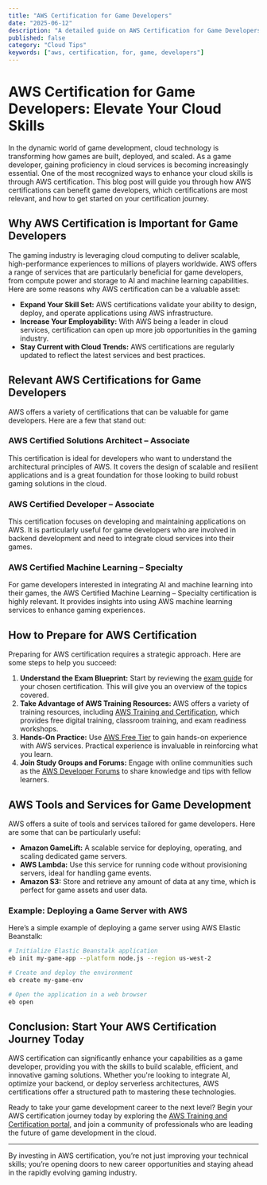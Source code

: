 ```yaml
---
title: "AWS Certification for Game Developers"
date: "2025-06-12"
description: "A detailed guide on AWS Certification for Game Developers"
published: false
category: "Cloud Tips"
keywords: ["aws, certification, for, game, developers"]
---
```


# AWS Certification for Game Developers: Elevate Your Cloud Skills

In the dynamic world of game development, cloud technology is transforming how games are built, deployed, and scaled. As a game developer, gaining proficiency in cloud services is becoming increasingly essential. One of the most recognized ways to enhance your cloud skills is through AWS certification. This blog post will guide you through how AWS certifications can benefit game developers, which certifications are most relevant, and how to get started on your certification journey.

## Why AWS Certification is Important for Game Developers

The gaming industry is leveraging cloud computing to deliver scalable, high-performance experiences to millions of players worldwide. AWS offers a range of services that are particularly beneficial for game developers, from compute power and storage to AI and machine learning capabilities. Here are some reasons why AWS certification can be a valuable asset:

- **Expand Your Skill Set:** AWS certifications validate your ability to design, deploy, and operate applications using AWS infrastructure.
- **Increase Your Employability:** With AWS being a leader in cloud services, certification can open up more job opportunities in the gaming industry.
- **Stay Current with Cloud Trends:** AWS certifications are regularly updated to reflect the latest services and best practices.

## Relevant AWS Certifications for Game Developers

AWS offers a variety of certifications that can be valuable for game developers. Here are a few that stand out:

### AWS Certified Solutions Architect – Associate

This certification is ideal for developers who want to understand the architectural principles of AWS. It covers the design of scalable and resilient applications and is a great foundation for those looking to build robust gaming solutions in the cloud.

### AWS Certified Developer – Associate

This certification focuses on developing and maintaining applications on AWS. It is particularly useful for game developers who are involved in backend development and need to integrate cloud services into their games.

### AWS Certified Machine Learning – Specialty

For game developers interested in integrating AI and machine learning into their games, the AWS Certified Machine Learning – Specialty certification is highly relevant. It provides insights into using AWS machine learning services to enhance gaming experiences.

## How to Prepare for AWS Certification

Preparing for AWS certification requires a strategic approach. Here are some steps to help you succeed:

1. **Understand the Exam Blueprint:** Start by reviewing the [exam guide](https://aws.amazon.com/certification/) for your chosen certification. This will give you an overview of the topics covered.
2. **Take Advantage of AWS Training Resources:** AWS offers a variety of training resources, including [AWS Training and Certification](https://aws.amazon.com/training/), which provides free digital training, classroom training, and exam readiness workshops.
3. **Hands-On Practice:** Use [AWS Free Tier](https://aws.amazon.com/free/) to gain hands-on experience with AWS services. Practical experience is invaluable in reinforcing what you learn.
4. **Join Study Groups and Forums:** Engage with online communities such as the [AWS Developer Forums](https://forums.aws.amazon.com/) to share knowledge and tips with fellow learners.

## AWS Tools and Services for Game Development

AWS offers a suite of tools and services tailored for game developers. Here are some that can be particularly useful:

- **Amazon GameLift:** A scalable service for deploying, operating, and scaling dedicated game servers.
- **AWS Lambda:** Use this service for running code without provisioning servers, ideal for handling game events.
- **Amazon S3:** Store and retrieve any amount of data at any time, which is perfect for game assets and user data.

### Example: Deploying a Game Server with AWS

Here’s a simple example of deploying a game server using AWS Elastic Beanstalk:

```bash
# Initialize Elastic Beanstalk application
eb init my-game-app --platform node.js --region us-west-2

# Create and deploy the environment
eb create my-game-env

# Open the application in a web browser
eb open
```

## Conclusion: Start Your AWS Certification Journey Today

AWS certification can significantly enhance your capabilities as a game developer, providing you with the skills to build scalable, efficient, and innovative gaming solutions. Whether you're looking to integrate AI, optimize your backend, or deploy serverless architectures, AWS certifications offer a structured path to mastering these technologies.

Ready to take your game development career to the next level? Begin your AWS certification journey today by exploring the [AWS Training and Certification portal](https://aws.amazon.com/training/), and join a community of professionals who are leading the future of game development in the cloud.

---

By investing in AWS certification, you’re not just improving your technical skills; you’re opening doors to new career opportunities and staying ahead in the rapidly evolving gaming industry.